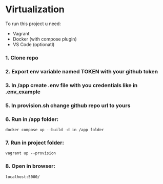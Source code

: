 # Virtualization
To run this project u need:
- Vagrant
- Docker (with compose plugin)
- VS Code (optionatl)
### 1. Clone repo
### 2. Export env variable named TOKEN with your github token
### 3. In /app create .env file with you credentials like in .env_example
### 5. In provision.sh change github repo url to yours
### 6. Run in /app folder:
    docker compose up --build -d in /app folder
### 7. Run in project folder:
    vagrant up --provision
### 8. Open in browser:
    localhost:5000/
